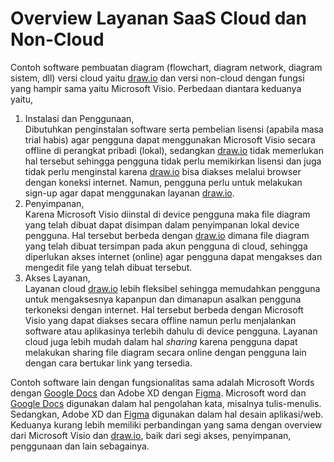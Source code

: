 # Overview Layanan SaaS Cloud dan Non-Cloud

Contoh software pembuatan diagram (flowchart, diagram network, diagram sistem, dll) versi cloud yaitu [draw.io](https://draw.io) dan versi non-cloud dengan fungsi yang hampir sama yaitu Microsoft Visio.  Perbedaan diantara keduanya yaitu, 
1. Instalasi dan Penggunaan,<br>
Dibutuhkan penginstalan software serta pembelian lisensi (apabila masa trial habis) agar pengguna dapat menggunakan Microsoft Visio secara offline di perangkat pribadi (lokal), sedangkan [draw.io](https://draw.io) tidak memerlukan hal tersebut sehingga pengguna tidak perlu memikirkan lisensi dan juga tidak perlu menginstal karena [draw.io](https://draw.io) bisa diakses melalui browser dengan koneksi internet. Namun, pengguna perlu untuk melakukan sign-up agar dapat menggunakan layanan [draw.io](https://draw.io).<br>
2. Penyimpanan, <br>
Karena Microsoft Visio diinstal di device pengguna maka file diagram yang telah dibuat dapat disimpan dalam penyimpanan lokal device pengguna. Hal tersebut berbeda dengan [draw.io](https://draw.io) dimana file diagram yang telah dibuat tersimpan pada akun pengguna di cloud, sehingga diperlukan akses internet (online) agar pengguna dapat mengakses dan mengedit file yang telah dibuat tersebut. <br>
3. Akses Layanan, <br>
Layanan cloud [draw.io](https://draw.io) lebih fleksibel sehingga memudahkan pengguna untuk mengaksesnya kapanpun dan dimanapun asalkan pengguna terkoneksi dengan internet. Hal tersebut berbeda dengan Microsoft Visio yang dapat diakses secara offline namun perlu menjalankan software atau aplikasinya terlebih dahulu di device pengguna. Layanan cloud juga lebih mudah dalam hal *sharing* karena pengguna dapat melakukan sharing file diagram secara online dengan pengguna lain dengan cara bertukar link yang tersedia. 

Contoh software lain dengan fungsionalitas sama adalah Microsoft Words dengan [Google Docs](https://docs.google.com/) dan Adobe XD dengan [Figma](https://www.figma.com/). Microsoft word dan [Google Docs](https://docs.google.com/) digunakan dalam hal pengolahan kata, misalnya tulis-menulis. Sedangkan, Adobe XD dan [Figma](https://www.figma.com/) digunakan dalam hal desain aplikasi/web. Keduanya kurang lebih memiliki perbandingan yang sama dengan overview dari Microsoft Visio dan [draw.io](https://draw.io), baik dari segi akses, penyimpanan, penggunaan dan lain sebagainya.